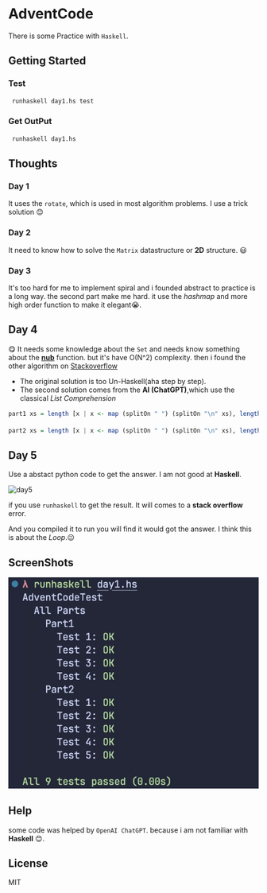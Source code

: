 # AdventCode

There is some Practice with `Haskell`.

## Getting Started

### Test

```bash
 runhaskell day1.hs test
```

### Get OutPut

```bash
 runhaskell day1.hs
```

## Thoughts

### Day 1

It uses the `rotate`, which is used in most algorithm problems.
I use a trick solution :blush:

### Day 2

It need to know how to solve the `Matrix` datastructure or **2D** structure.
:smiley:

### Day 3

It's too hard for me to implement spiral and i founded abstract to practice is a long way.
the second part make me hard. it use the _hashmap_ and more high order function to make it elegant:sob:.

## Day 4

:yum: It needs some knowledge about the `Set` and needs know something about the [**nub**](https://hoogle.haskell.org/?hoogle=nub) function. but it's have  O(N^2) complexity.
then i found the other algorithm on [Stackoverflow](https://stackoverflow.com/questions/16108714/removing-duplicates-from-a-list-in-haskell-without-elem)

- The original solution is too Un-Haskell(aha step by step).
- The second solution comes from the **AI (ChatGPT)**,which use the classical *List Comprehension*

```haskell
part1 xs = length [x | x <- map (splitOn " ") (splitOn "\n" xs), length (nub x) == length x]

part2 xs = length [x | x <- map (splitOn " ") (splitOn "\n" xs), length (setdups x) == length x]
```

## Day 5

Use a abstact python code to get the answer.
I am not good at **Haskell**.

![day5](https://i.imgur.com/wJAqNjM.jpg)

if you use `runhaskell` to get the result. It will comes to a **stack overflow** error.

And you compiled it to run you will find it would got the answer.
I think this is about the _Loop_.:wink:

## ScreenShots

![pic](Assets/example.jpg)

## Help

some code was helped by `OpenAI ChatGPT`. because i am not familiar with **Haskell** :blush:.

## License

MIT

